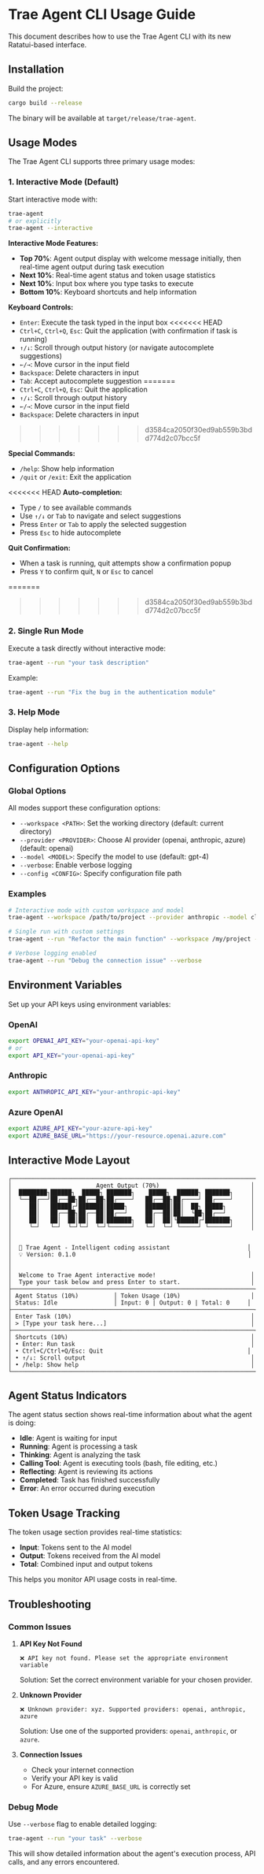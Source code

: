 # Trae Agent CLI Usage Guide

This document describes how to use the Trae Agent CLI with its new Ratatui-based interface.

## Installation

Build the project:
```bash
cargo build --release
```

The binary will be available at `target/release/trae-agent`.

## Usage Modes

The Trae Agent CLI supports three primary usage modes:

### 1. Interactive Mode (Default)

Start interactive mode with:
```bash
trae-agent
# or explicitly
trae-agent --interactive
```

**Interactive Mode Features:**
- **Top 70%**: Agent output display with welcome message initially, then real-time agent output during task execution
- **Next 10%**: Real-time agent status and token usage statistics
- **Next 10%**: Input box where you type tasks to execute
- **Bottom 10%**: Keyboard shortcuts and help information

**Keyboard Controls:**
- `Enter`: Execute the task typed in the input box
<<<<<<< HEAD
- `Ctrl+C`, `Ctrl+Q`, `Esc`: Quit the application (with confirmation if task is running)
- `↑/↓`: Scroll through output history (or navigate autocomplete suggestions)
- `←/→`: Move cursor in the input field
- `Backspace`: Delete characters in input
- `Tab`: Accept autocomplete suggestion
=======
- `Ctrl+C`, `Ctrl+Q`, `Esc`: Quit the application
- `↑/↓`: Scroll through output history
- `←/→`: Move cursor in the input field
- `Backspace`: Delete characters in input
>>>>>>> d3584ca2050f30ed9ab559b3bdd774d2c07bcc5f

**Special Commands:**
- `/help`: Show help information
- `/quit` or `/exit`: Exit the application

<<<<<<< HEAD
**Auto-completion:**
- Type `/` to see available commands
- Use `↑/↓` or `Tab` to navigate and select suggestions
- Press `Enter` or `Tab` to apply the selected suggestion
- Press `Esc` to hide autocomplete

**Quit Confirmation:**
- When a task is running, quit attempts show a confirmation popup
- Press `Y` to confirm quit, `N` or `Esc` to cancel

=======
>>>>>>> d3584ca2050f30ed9ab559b3bdd774d2c07bcc5f
### 2. Single Run Mode

Execute a task directly without interactive mode:
```bash
trae-agent --run "your task description"
```

Example:
```bash
trae-agent --run "Fix the bug in the authentication module"
```

### 3. Help Mode

Display help information:
```bash
trae-agent --help
```

## Configuration Options

### Global Options

All modes support these configuration options:

- `--workspace <PATH>`: Set the working directory (default: current directory)
- `--provider <PROVIDER>`: Choose AI provider (openai, anthropic, azure) (default: openai)
- `--model <MODEL>`: Specify the model to use (default: gpt-4)
- `--verbose`: Enable verbose logging
- `--config <CONFIG>`: Specify configuration file path

### Examples

```bash
# Interactive mode with custom workspace and model
trae-agent --workspace /path/to/project --provider anthropic --model claude-3-sonnet

# Single run with custom settings
trae-agent --run "Refactor the main function" --workspace /my/project --model gpt-4-turbo

# Verbose logging enabled
trae-agent --run "Debug the connection issue" --verbose
```

## Environment Variables

Set up your API keys using environment variables:

### OpenAI
```bash
export OPENAI_API_KEY="your-openai-api-key"
# or
export API_KEY="your-openai-api-key"
```

### Anthropic
```bash
export ANTHROPIC_API_KEY="your-anthropic-api-key"
```

### Azure OpenAI
```bash
export AZURE_API_KEY="your-azure-api-key"
export AZURE_BASE_URL="https://your-resource.openai.azure.com"
```

## Interactive Mode Layout

```
┌─────────────────────────────────────────────────────────────────────┐
│                        Agent Output (70%)                          │
│  ████████┐██████┐  █████┐ ███████┐    █████┐  ██████┐ ███████┐     │
│  └──██┌──┘██┌──██┐██┌──██┐██┌────┘   ██┌──██┐██┌────┘ ██┌────┘     │
│     ██│   ██████┌┘███████│█████┐     ███████│██│  ██┐ █████┐       │
│     ██│   ██┌──██┐██┌──██│██┌──┘     ██┌──██│██│  └██┐██┌──┘       │
│     ██│   ██│  ██│██│  ██│███████┐   ██│  ██│└██████┌┘███████┐     │
│     └─┘   └─┘  └─┘└─┘  └─┘└──────┘   └─┘  └─┘ └─────┘ └──────┘     │
│                                                                     │
│  🤖 Trae Agent - Intelligent coding assistant                      │
│  💡 Version: 0.1.0                                                 │
│                                                                     │
│  Welcome to Trae Agent interactive mode!                           │
│  Type your task below and press Enter to start.                    │
├─────────────────────────────────────────────────────────────────────┤
│ Agent Status (10%)          │ Token Usage (10%)                    │
│ Status: Idle                │ Input: 0 | Output: 0 | Total: 0     │
├─────────────────────────────────────────────────────────────────────┤
│ Enter Task (10%)                                                   │
│ > [Type your task here...]                                         │
├─────────────────────────────────────────────────────────────────────┤
│ Shortcuts (10%)                                                    │
│ • Enter: Run task                                                  │
│ • Ctrl+C/Ctrl+Q/Esc: Quit                                         │
│ • ↑/↓: Scroll output                                               │
│ • /help: Show help                                                 │
└─────────────────────────────────────────────────────────────────────┘
```

## Agent Status Indicators

The agent status section shows real-time information about what the agent is doing:

- **Idle**: Agent is waiting for input
- **Running**: Agent is processing a task
- **Thinking**: Agent is analyzing the task
- **Calling Tool**: Agent is executing tools (bash, file editing, etc.)
- **Reflecting**: Agent is reviewing its actions
- **Completed**: Task has finished successfully
- **Error**: An error occurred during execution

## Token Usage Tracking

The token usage section provides real-time statistics:
- **Input**: Tokens sent to the AI model
- **Output**: Tokens received from the AI model
- **Total**: Combined input and output tokens

This helps you monitor API usage costs in real-time.

## Troubleshooting

### Common Issues

1. **API Key Not Found**
   ```
   ❌ API key not found. Please set the appropriate environment variable
   ```
   Solution: Set the correct environment variable for your chosen provider.

2. **Unknown Provider**
   ```
   ❌ Unknown provider: xyz. Supported providers: openai, anthropic, azure
   ```
   Solution: Use one of the supported providers: `openai`, `anthropic`, or `azure`.

3. **Connection Issues**
   - Check your internet connection
   - Verify your API key is valid
   - For Azure, ensure `AZURE_BASE_URL` is correctly set

### Debug Mode

Use `--verbose` flag to enable detailed logging:
```bash
trae-agent --run "your task" --verbose
```

This will show detailed information about the agent's execution process, API calls, and any errors encountered.
